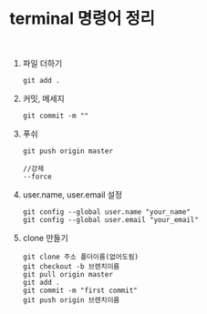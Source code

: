 # terminal 명령어 정리
<br>

1. 파일 더하기
	```
	git add .
	```   

2. 커밋, 메세지
	```
	git commit -m ""
	```   

3. 푸쉬   
	```
	git push origin master
	
	//강제
	--force
	```
	
4. user.name, user.email 설정
	```
	git config --global user.name "your_name"
	git config --global user.email "your_email"
	```

5. clone 만들기
	```
	git clone 주소 폴더이름(없어도됨)
	git checkout -b 브렌치이름   
	git pull origin master   
	git add .
	git commit -m "first commit"
	git push origin 브렌치이름
	```